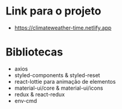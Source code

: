 # Link para o projeto
- https://climateweather-time.netlify.app

# Bibliotecas
- axios
- styled-components & styled-reset
- react-lottie para animação de elementos
- material-ui/core & material-ui/icons
- redux & react-redux
- env-cmd
